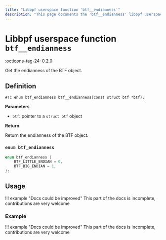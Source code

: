 ```yaml
---
title: "Libbpf userspace function 'btf__endianness'"
description: "This page documents the 'btf__endianness' libbpf userspace function, including its definition, usage, and examples."
---
```

# Libbpf userspace function `btf__endianness`

<!-- [LIBBPF_TAG] -->
[:octicons-tag-24: 0.2.0](https://github.com/libbpf/libbpf/releases/tag/v0.2.0)
<!-- [/LIBBPF_TAG] -->

Get the endianness of the BTF object.

## Definition

`#!c enum btf_endianness btf__endianness(const struct btf *btf);`

**Parameters**

- `btf`: pointer to a `struct btf` object

**Return**

Return the endianness of the BTF object.

### `enum btf_endianness`

```c
enum btf_endianness {
	BTF_LITTLE_ENDIAN = 0,
	BTF_BIG_ENDIAN = 1,
};
```

## Usage

!!! example "Docs could be improved"
    This part of the docs is incomplete, contributions are very welcome

### Example

!!! example "Docs could be improved"
    This part of the docs is incomplete, contributions are very welcome
